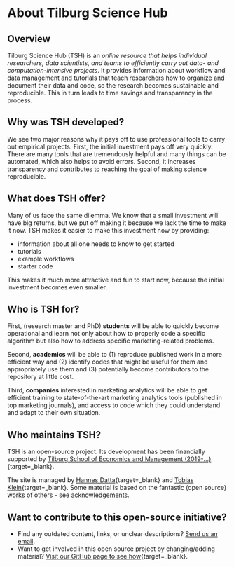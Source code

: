# About Tilburg Science Hub

## Overview

Tilburg Science Hub (TSH) is an *online resource that helps individual researchers, data scientists, and teams to efficiently carry out data- and computation-intensive projects*. It provides information about workflow and data management and tutorials that teach researchers how to organize and document their data and code, so the research becomes sustainable and reproducible. This in turn leads to time savings and transparency in the process.

## Why was TSH developed?

We see two major reasons why it pays off to use professional tools to carry out empirical projects. First, the initial investment pays off very quickly. There are many tools that are tremendously helpful and many things can be automated, which also helps to avoid errors. Second, it increases transparency and contributes to reaching the goal of making science reproducible.

## What does TSH offer?

Many of us face the same dilemma. We know that a small investment will have big returns, but we put off making it because we lack the time to make it now. TSH makes it easier to make this investment now by providing:

-	information about all one needs to know to get started
-	tutorials
-	example workflows
-	starter code

This makes it much more attractive and fun to start now, because the initial investment becomes even smaller.

## Who is TSH for?

First, (research master and PhD) __students__ will be able to quickly become operational and learn not only about how to properly code a specific algorithm but also how to address specific marketing-related problems.

Second, __academics__ will be able to (1) reproduce published work in a more efficient way and (2) identify codes that might be useful for them and appropriately use them and (3) potentially become contributors to the repository at little cost.

Third, __companies__ interested in marketing analytics will be able to get efficient training to state-of-the-art marketing analytics tools (published in top marketing journals), and access to code which they could understand and adapt to their own situation.

## Who maintains TSH?

TSH is an open-source project. Its development has been financially supported by [Tilburg School of Economics
and Management (2019-...)](https://www.tilburguniversity.edu/about/schools/economics-and-management){target=_blank}.

The site is managed by [Hannes Datta](https://www.tilburguniversity.edu/staff/h-datta){target=_blank} and [Tobias Klein](https://www.tilburguniversity.edu/staff/t-j-klein){target=_blank}.
Some material is based on the fantastic (open source) works of others - see [acknowledgements](acknowledgement.md).

## Want to contribute to this open-source initiative?

- Find any outdated content, links, or unclear descriptions? [Send us an email](mailto:h.datta@tilburguniversity.edu).
-  Want to get involved in this open source project by changing/adding material? [Visit our GitHub page to see how](https://github.com/hannesdatta/tilburg-science-hub/blob/tilburg-update/CONTRIBUTING.md){target=_blank}.
<!--Watch our YouTube video!-->
